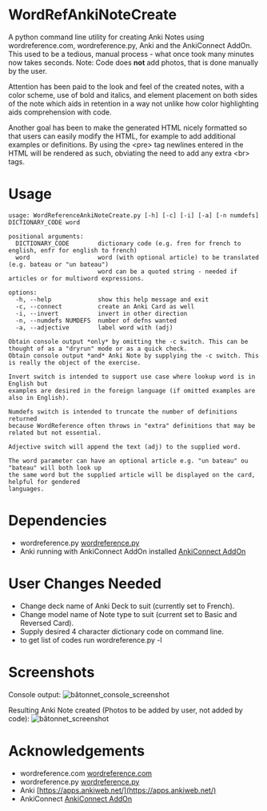 # WordRefAnkiNoteCreate
A python command line utility for creating Anki Notes using wordreference.com, wordreference.py, Anki and the AnkiConnect AddOn.
This used to be a tedious, manual process - what once took many minutes now takes seconds.
Note: Code does **not** add photos, that is done manually by the user.

Attention has been paid to the look and feel of the created notes, with a color scheme,
use of bold and italics, and element placement on both sides of the note which aids in retention
in a way not unlike how color highlighting aids comprehension with code.

Another goal has been to make the generated HTML nicely formatted so that users can easily modify
the HTML, for example to add additional examples or definitions. By using the \<pre\> tag newlines
entered in the HTML will be rendered as such, obviating the need to add any extra \<br\> tags.

# Usage
```text
usage: WordReferenceAnkiNoteCreate.py [-h] [-c] [-i] [-a] [-n numdefs] DICTIONARY_CODE word

positional arguments:
  DICTIONARY_CODE        dictionary code (e.g. fren for french to english, enfr for english to french)
  word                   word (with optional article) to be translated (e.g. bateau or "un bateau")
                         word can be a quoted string - needed if articles or for multiword expressions.

options:
  -h, --help             show this help message and exit
  -c, --connect          create an Anki Card as well
  -i, --invert           invert in other direction
  -n, --numdefs NUMDEFS  number of defns wanted
  -a, --adjective        label word with (adj)

Obtain console output *only* by omitting the -c switch. This can be thought of as a "dryrun" mode or as a quick check.
Obtain console output *and* Anki Note by supplying the -c switch. This is really the object of the exercise.

Invert switch is intended to support use case where lookup word is in English but
examples are desired in the foreign language (if omitted examples are also in English).

Numdefs switch is intended to truncate the number of definitions returned
because WordReference often throws in "extra" definitions that may be related but not essential.

Adjective switch will append the text (adj) to the supplied word.

The word parameter can have an optional article e.g. "un bateau" ou "bateau" will both look up
the same word but the supplied article will be displayed on the card, helpful for gendered
languages.
```

# Dependencies
* wordreference.py [wordreference.py](https://github.com/n-wissam/wordreference)
* Anki running with AnkiConnect AddOn installed [AnkiConnect AddOn](https://foosoft.net/projects/anki-connect/)

# User Changes Needed
* Change deck name of Anki Deck to suit (currently set to French).
* Change model name of Note type to suit (current set to Basic and Reversed Card).
* Supply desired 4 character dictionary code on command line.
 * to get list of codes run wordreference.py -l

# Screenshots
Console output:
![bâtonnet_console_screenshot](https://github.com/user-attachments/assets/e60d847b-5c6b-4cb1-8c80-19cb4fd6b882)

Resulting Anki Note created (Photos to be added by user, not added by code):
![bâtonnet_screenshot](https://github.com/user-attachments/assets/b43ea9be-c5ef-4c69-9834-898569f9082b)

# Acknowledgements
* wordreference.com [wordreference.com](https://www.wordreference.com)
* wordreference.py [wordreference.py](https://github.com/n-wissam/wordreference)
* Anki [https://apps.ankiweb.net/](https://apps.ankiweb.net/)
* AnkiConnect [AnkiConnect AddOn](https://foosoft.net/projects/anki-connect/)

